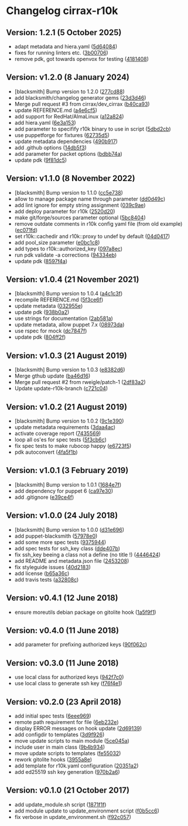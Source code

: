 # Changelog cirrax-r10k


## Version: 1.2.1 (5 October 2025)
* adapt metadata and hiera.yaml ([5d64084](https://github.com/cirrax/puppet-r10k/commit/5d64084c3c5596c70daf58a9c7eaad77ad4ff21b))
* fixes for running linters etc. ([3b00706](https://github.com/cirrax/puppet-r10k/commit/3b007066fc5140506daa08b254e744fceaf95368))
* remove pdk, got towards openvox for testing ([4181408](https://github.com/cirrax/puppet-r10k/commit/41814086ed401d398552b7c0479c16b00b076d1a))

## Version: v1.2.0 (8 January 2024)
* [blacksmith] Bump version to 1.2.0 ([277cd88](https://github.com/cirrax/puppet-r10k/commit/277cd88257c562bb3e629b2c90ee077e3543372d))
* add blacksmith/changelog generator gems ([23d3d46](https://github.com/cirrax/puppet-r10k/commit/23d3d464e35210bf4a77eb9fb3175a49e5014684))
* Merge pull request #3 from cirrax/dev_cirrax ([b40ca93](https://github.com/cirrax/puppet-r10k/commit/b40ca932385bd634282cf157c4ed6cec7b3f3ab7))
* update REFERENCE.md ([a4e6cf5](https://github.com/cirrax/puppet-r10k/commit/a4e6cf5bf543937802972c058b47c4225a02baba))
* add support for RedHat/AlmaLinux ([a12a824](https://github.com/cirrax/puppet-r10k/commit/a12a824f514f9c230338c5898c4976356aad5fa6))
* add hiera.yaml ([6e3a153](https://github.com/cirrax/puppet-r10k/commit/6e3a153cc91a067e1918e591f28bec5db1c88d93))
* add parameter to specifify r10k binary to use in script ([5dbd2cb](https://github.com/cirrax/puppet-r10k/commit/5dbd2cb9d033c544f31b588e829807e744cafe91))
* use puppetforge for fixtures ([62735d5](https://github.com/cirrax/puppet-r10k/commit/62735d5117416070f4e2466e2068b5548ceceab6))
* update metadata dependencies ([490b917](https://github.com/cirrax/puppet-r10k/commit/490b91765b932e484ba8b7a522649f9b0a2a3900))
* add .github options ([14db5f3](https://github.com/cirrax/puppet-r10k/commit/14db5f3c5700e755447977b40a4d3e25cbaaddbe))
* add parameter for packet options ([bdbb74a](https://github.com/cirrax/puppet-r10k/commit/bdbb74a0112e2c18a1ddd2c557ec3c76b33430e4))
* update pdk ([9f81dc5](https://github.com/cirrax/puppet-r10k/commit/9f81dc5139f171da285dc78695776dc949287433))

## Version: v1.1.0 (8 November 2022)
* [blacksmith] Bump version to 1.1.0 ([cc5e738](https://github.com/cirrax/puppet-r10k/commit/cc5e738c4c98ab601efa87bee1e943d5b665202f))
* allow to manage package name through parameter ([dd0d49c](https://github.com/cirrax/puppet-r10k/commit/dd0d49ca067451c38944c887ee2fe09f6733c289))
* add lint ignore for empty string assignment ([039c9ae](https://github.com/cirrax/puppet-r10k/commit/039c9ae639fb2ca8ce0626948f2ce5ae47c3409c))
* add deploy parameter for r10k ([2520d20](https://github.com/cirrax/puppet-r10k/commit/2520d2001f535fea3bfddbfbf9464040b63573c7))
* make git/forge/sources parameter optional ([5bc8404](https://github.com/cirrax/puppet-r10k/commit/5bc84041762a6c3c440a93d9f2778ac98650c428))
* remove outdate comments in r10k config yaml file (from old example) ([ec071fd](https://github.com/cirrax/puppet-r10k/commit/ec071fdd85482b61d931f3748ad0f83d47d3bee2))
* set r10k::cachedir and r10k::proxy to undef by default ([04d0417](https://github.com/cirrax/puppet-r10k/commit/04d04170a2379e60cb670872c3d824eb1470cb6b))
* add pool_size parameter ([e0bc1c8](https://github.com/cirrax/puppet-r10k/commit/e0bc1c8a0e498e62436b98ba999be8c290e7d503))
* add types to r10k::authorized_key ([097a8ec](https://github.com/cirrax/puppet-r10k/commit/097a8ec2fbc27e798fcf3cdd52ae645a5cd6aa26))
* run pdk validate -a corrections ([94334eb](https://github.com/cirrax/puppet-r10k/commit/94334ebd2a63277b65b5bd7d91823657088d111b))
* update pdk ([8597f4a](https://github.com/cirrax/puppet-r10k/commit/8597f4a6632fad4075f333e8f541e91ccca184d1))

## Version: v1.0.4 (21 November 2021)
* [blacksmith] Bump version to 1.0.4 ([a4c1c3f](https://github.com/cirrax/puppet-r10k/commit/a4c1c3f099ea32bd57fcd38e23ecd1dc306b19d3))
* recompile REFERENCE.md ([5f3ce6f](https://github.com/cirrax/puppet-r10k/commit/5f3ce6f50c656a18be99c8475dcab7d92d76b335))
* update metadata ([032955e](https://github.com/cirrax/puppet-r10k/commit/032955ef218a9f1118df71c1a2122b43c04739f1))
* update pdk ([938b0a2](https://github.com/cirrax/puppet-r10k/commit/938b0a25f59b8de8a2c319a83414323086b8b829))
* use strings for documentation ([2ab581a](https://github.com/cirrax/puppet-r10k/commit/2ab581a2baa981dcae3f028b3657063e21123c56))
* update metadata, allow puppet 7.x ([08973da](https://github.com/cirrax/puppet-r10k/commit/08973daacbf8a94d01b6996d23fbe5073f312d77))
* use rspec for mock ([dc7847f](https://github.com/cirrax/puppet-r10k/commit/dc7847f6f7e3491a73f88544f023c8150a8d2eee))
* update pdk ([804ff2f](https://github.com/cirrax/puppet-r10k/commit/804ff2f08de3ea8cfe199d5cda01f6ab75386759))

## Version: v1.0.3 (21 August 2019)
* [blacksmith] Bump version to 1.0.3 ([e8382d6](https://github.com/cirrax/puppet-r10k/commit/e8382d6c540d446fb3fcaadb3db1090a36dc4070))
* Merge gthub update ([ba46d16](https://github.com/cirrax/puppet-r10k/commit/ba46d16bf3a63eea3cf0688a64937fe5bd4d85fe))
* Merge pull request #2 from rweigle/patch-1 ([2df83a2](https://github.com/cirrax/puppet-r10k/commit/2df83a27b693e91831f073c3e91b098f2b17638b))
* Update update-r10k-branch ([c721c04](https://github.com/cirrax/puppet-r10k/commit/c721c046203f440d23b1687a793ad2c37a5115b0))

## Version: v1.0.2 (21 August 2019)
* [blacksmith] Bump version to 1.0.2 ([9c1e390](https://github.com/cirrax/puppet-r10k/commit/9c1e390fbdc8fca3f9b8d25f225a09d6d69e3643))
* update metadata requirements ([3daa4ac](https://github.com/cirrax/puppet-r10k/commit/3daa4accccdef792647f4bc0cb6a3e54341624b9))
* activate coverage report ([7435569](https://github.com/cirrax/puppet-r10k/commit/74355693d06fbe982508f1d460e5be4f5fb94ea8))
* loop all os'es for spec tests ([5f3cb6c](https://github.com/cirrax/puppet-r10k/commit/5f3cb6c549454ac9001e435616cad9015e53d160))
* fix spec tests to make rubocop happy ([e6723f5](https://github.com/cirrax/puppet-r10k/commit/e6723f58b0be10c5ac95facd4952dde7a19ef0c0))
* pdk autoconvert ([4fa5f1b](https://github.com/cirrax/puppet-r10k/commit/4fa5f1b59f734d5c23c0a9f82ac9902006fdfe14))

## Version: v1.0.1 (3 February 2019)
* [blacksmith] Bump version to 1.0.1 ([1684e7f](https://github.com/cirrax/puppet-r10k/commit/1684e7f9b7a489b16082a3f8b7343814032ed125))
* add dependency for puppet 6 ([ca97e30](https://github.com/cirrax/puppet-r10k/commit/ca97e30cd6dad8ece536c4f80a457051d0b8fe98))
* add .gitignore ([e39ce4f](https://github.com/cirrax/puppet-r10k/commit/e39ce4fab075aeba104e7678d6c8b84a27f82e0d))

## Version: v1.0.0 (24 July 2018)
* [blacksmith] Bump version to 1.0.0 ([d31e696](https://github.com/cirrax/puppet-r10k/commit/d31e6966cb11e0ec636c60d918dff34fecd4e488))
* add puppet-blacksmith ([57978e0](https://github.com/cirrax/puppet-r10k/commit/57978e0f834d8cf39f3cf59005233bbbe849db76))
* add some more spec tests ([9375944](https://github.com/cirrax/puppet-r10k/commit/9375944afa0cc3544548f8b030ceaa8922f2516d))
* add spec tests for ssh_key class ([dde407b](https://github.com/cirrax/puppet-r10k/commit/dde407b4549241ab5ce3d6f120785a039c26635f))
* fix ssh_key beeing a class not a define (no title !) ([4446424](https://github.com/cirrax/puppet-r10k/commit/444642494fc42e826b140a0249d0de101906620b))
* add README and metadata.json file ([2453208](https://github.com/cirrax/puppet-r10k/commit/2453208aab26378c9cfd2bd002a6c6f4f7fdc320))
* fix styleguide issues ([40d2183](https://github.com/cirrax/puppet-r10k/commit/40d2183c0d2b36d002f7bfe74a7cff09d0a649e1))
* add license ([b65a36c](https://github.com/cirrax/puppet-r10k/commit/b65a36c8c896c04b91d784081ed96d4262a27182))
* add travis tests ([a32808c](https://github.com/cirrax/puppet-r10k/commit/a32808c4f45965d7c5a1003ea8fcf00519376279))

## Version: v0.4.1 (12 June 2018)
* ensure moreutils debian package on gitolite hook ([1a5f9f1](https://github.com/cirrax/puppet-r10k/commit/1a5f9f116a86b225b7c5724a4fb7c0a611991f7d))

## Version: v0.4.0 (11 June 2018)
* add parameter for prefixing authorized keys ([90f062c](https://github.com/cirrax/puppet-r10k/commit/90f062ce43a795d8ff97959c6686885a183d28db))

## Version: v0.3.0 (11 June 2018)
* use local class for authorized keys ([942f7c0](https://github.com/cirrax/puppet-r10k/commit/942f7c02f15bc635acda7f5a6a3a52fda35c5f5b))
* use local class to generate ssh key ([f76f4e1](https://github.com/cirrax/puppet-r10k/commit/f76f4e18d1dc4d4de340ee73e6263214ece7fa3f))

## Version: v0.2.0 (23 April 2018)
* add initial spec tests ([6eee969](https://github.com/cirrax/puppet-r10k/commit/6eee9690eca74dd19f35d1d361112662f56571bb))
* remote path requirement for file ([6eb232e](https://github.com/cirrax/puppet-r10k/commit/6eb232e73b91247e5265e0f4e1f85ece85c444c3))
* display ERROR messages on hook update ([2d69139](https://github.com/cirrax/puppet-r10k/commit/2d69139e9abc717baa57e96182922f56822bf558))
* add configdir to templates ([3d9f926](https://github.com/cirrax/puppet-r10k/commit/3d9f92615921ac7159cc30ca04f91efbfc9fc286))
* move update scripts to main module ([5ce045a](https://github.com/cirrax/puppet-r10k/commit/5ce045ad474efe57eba095970404b6056bd4c8b0))
* include user in main class ([9b4b934](https://github.com/cirrax/puppet-r10k/commit/9b4b934cf92ad369272494008beeffb414c99cc5))
* move update scripts to templates ([fe55032](https://github.com/cirrax/puppet-r10k/commit/fe550326d38b068eff550fa017d8a11936a42c4b))
* rework gitolite hooks ([3955a8e](https://github.com/cirrax/puppet-r10k/commit/3955a8e77157653e36f14778e4e7e8c676351355))
* add template for r10k.yaml configuration ([20351a2](https://github.com/cirrax/puppet-r10k/commit/20351a28db2e36e1333ad1894571440b5ba737f6))
* add ed25519 ssh key generation ([970b2a6](https://github.com/cirrax/puppet-r10k/commit/970b2a62d00bb46a274892d2a7b79bf62c709b16))

## Version: v0.1.0 (21 October 2017)
* add update_module.sh script ([1871f1f](https://github.com/cirrax/puppet-r10k/commit/1871f1f8af42bc20732f2ebc4c801305039b387b))
* add module update to update_environment script ([f0b5cc6](https://github.com/cirrax/puppet-r10k/commit/f0b5cc64e9a7b307513c340a453bbb6805a4047f))
* fix verbose in update_environment.sh ([f92c057](https://github.com/cirrax/puppet-r10k/commit/f92c0577344e29a21eac2656d7a31561f36bb52f))